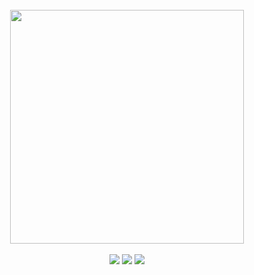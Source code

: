 <div align = 'center'>
  <br/>
  <!-- <img src = 'https://github.com/yangchang-n/HoYoLab-box/assets/104478650/437f3344-11d1-461f-9525-4e31f4ac20f4' width = '405'> -->
  <img src = 'https://github.com/user-attachments/assets/cedcde01-861e-44d9-8fe0-1f90ac453bfa' width = '374'>
  <br/>
  <br/>
  <a href="mailto:tomtomato@naver.com" target="_blank"><img src="https://img.shields.io/badge/email-03C75A?style=for-the-badge&logo=naver&logoColor=white"&link=mailto:tomtomato@naver.com></a>
  <a href="https://discordapp.com/users/285674950772260884" target="_blank"><img src="https://img.shields.io/badge/discord-5865F2?style=for-the-badge&logo=discord&logoColor=white"&link=https://discordapp.com/users/285674950772260884></a>
  <a href="https://steamcommunity.com/id/yangchang-n" target="_blank"><img src="https://img.shields.io/badge/steam-000000?style=for-the-badge&logo=steam&logoColor=white"&link=https://steamcommunity.com/id/yangchang-n></a>
</div>
